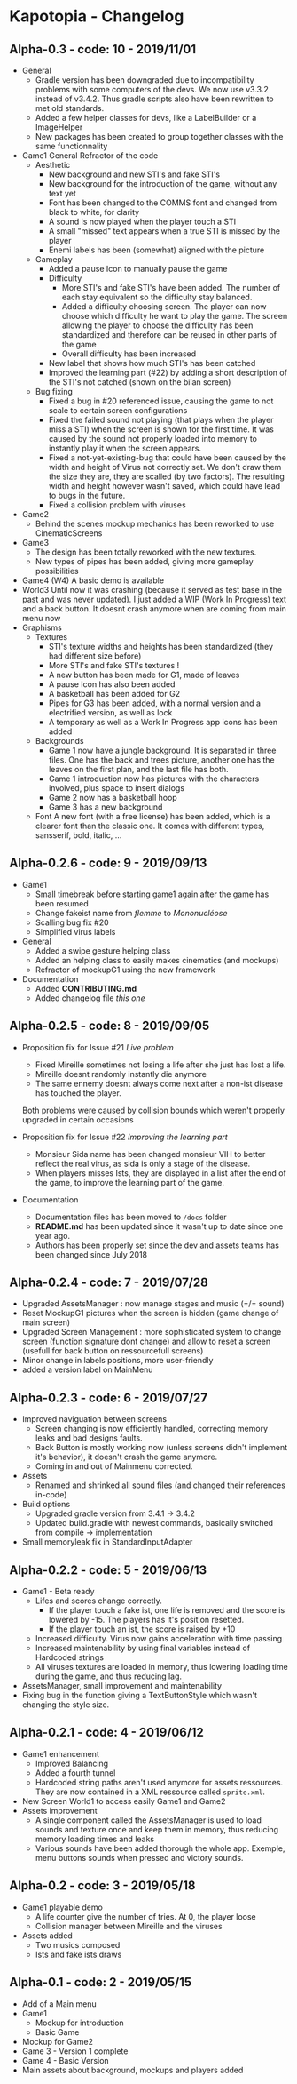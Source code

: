 # Kapotopia - Changelog

## Alpha-0.3 - code: 10 - 2019/11/01
- General
  - Gradle version has been downgraded due to incompatibility problems with some computers of the devs. We now use v3.3.2 instead of v3.4.2. Thus gradle scripts also have been rewritten to met old standards.
  - Added a few helper classes for devs, like a LabelBuilder or a ImageHelper
  - New packages has been created to group together classes with the same functionnality
- Game1
  General Refractor of the code
  - Aesthetic
    - New background and new STI's and fake STI's
    - New background for the introduction of the game, without any text yet
    - Font has been changed to the COMMS font and changed from black to white, for clarity
    - A sound is now played when the player touch a STI
    - A small "missed" text appears when a true STI is missed by the player
    - Enemi labels has been (somewhat) aligned with the picture
  - Gameplay
    - Added a pause Icon to manually pause the game
    - Difficulty
      - More STI's and fake STI's have been added. The number of each stay equivalent so the difficulty stay balanced.
      - Added a difficulty choosing screen. The player can now choose which difficulty he want to play the game. The screen allowing the player to choose the difficulty has been standardized and therefore can be reused in other parts of the game
      - Overall difficulty has been increased
    - New label that shows how much STI's has been catched
    - Improved the learning part (#22) by adding a short description of the STI's not catched (shown on the bilan screen)
  - Bug fixing
    - Fixed a bug in #20 referenced issue, causing the game to not scale to certain screen configurations
    - Fixed the failed sound not playing (that plays when the player miss a STI) when the screen is shown for the first time. It was caused by the sound not properly loaded into memory to instantly play it when the screen appears.
    - Fixed a not-yet-existing-bug that could have been caused by the width and height of Virus not correctly set. We don't draw them the size they are, they are scalled (by two factors). The resulting width and height however wasn't saved, which could have lead to bugs in the future.
    - Fixed a collision problem with viruses
- Game2
  - Behind the scenes mockup mechanics has been reworked to use CinematicScreens
- Game3
  - The design has been totally reworked with the new textures.
  - New types of pipes has been added, giving more gameplay possibilities
- Game4 (W4)
  A basic demo is available
- World3
  Until now it was crashing (because it served as test base in the past and was never updated). I just added a WIP (Work In Progress) text and a back button. It doesnt crash anymore when are coming from main menu now
- Graphisms
  - Textures
    - STI's texture widths and heights has been standardized (they had different size before)
    - More STI's and fake STI's textures !
    - A new button has been made for G1, made of leaves
    - A pause Icon has also been added
    - A basketball has been added for G2
    - Pipes for G3 has been added, with a normal version and a electrified version, as well as lock
    - A temporary as well as a Work In Progress app icons has been added
  - Backgrounds
    - Game 1 now have a jungle background. It is separated in three files. One has the back and trees picture, another one has the leaves on the first plan, and the last file has both.
    - Game 1 introduction now has pictures with the characters involved, plus space to insert dialogs
    - Game 2 now has a basketball hoop
    - Game 3 has a new background
  - Font
    A new font (with a free license) has been added, which is a clearer font than the classic one. It comes with different types, sansserif, bold, italic, ...


## Alpha-0.2.6 - code: 9 - 2019/09/13
- Game1
  - Small timebreak before starting game1 again after the game has been resumed
  - Change fakeist name from *flemme* to *Mononucléose*
  - Scalling bug fix #20
  - Simplified virus labels
- General
  - Added a swipe gesture helping class
  - Added an helping class to easily makes cinematics (and mockups)
  - Refractor of mockupG1 using the new framework
- Documentation
  - Added **CONTRIBUTING.md**
  - Added changelog file *this one*


## Alpha-0.2.5 - code: 8 - 2019/09/05
- Proposition fix for Issue #21 *Live problem*
  - Fixed Mireille sometimes not losing a life after she just has lost a life.
  - Mireille doesnt randomly instantly die anymore
  - The same ennemy doesnt always come next after a non-ist disease has touched the player.

  Both problems were caused by collision bounds which weren't properly upgraded in certain occasions
- Proposition fix for Issue #22 *Improving the learning part*
  - Monsieur Sida name has been changed monsieur VIH to better reflect the real virus, as sida is only a stage of the disease.
  - When players misses Ists, they are displayed in a list after the end of the game, to improve the learning part of the game.
- Documentation
  - Documentation files has been moved to ```/docs``` folder
  - **README.md** has been updated since it wasn't up to date since one year ago.
  - Authors has been properly set since the dev and assets teams has been changed since July 2018

## Alpha-0.2.4 - code: 7 - 2019/07/28
- Upgraded AssetsManager : now manage stages and music (=/= sound)
- Reset MockupG1 pictures when the screen is hidden (game change of main screen)
- Upgraded Screen Management : more sophisticated system to change screen (function signature dont change) and allow to reset a screen (usefull for back button on ressourcefull screens)
- Minor change in labels positions, more user-friendly
- added a version label on MainMenu

## Alpha-0.2.3 - code: 6 - 2019/07/27
- Improved naviguation between screens
  - Screen changing is now efficiently handled, correcting memory leaks and bad designs faults.
  - Back Button is mostly working now (unless screens didn't implement it's behavior), it doesn't crash the game anymore.
  - Coming in and out of Mainmenu corrected.
- Assets
  - Renamed and shrinked all sound files (and changed their references in-code)
- Build options
  - Upgraded gradle version from 3.4.1 -> 3.4.2
  - Updated build.gradle with newest commands, basically switched from compile -> implementation
- Small memoryleak fix in StandardInputAdapter

## Alpha-0.2.2 - code: 5 - 2019/06/13
- Game1 - Beta ready
  - Lifes and scores change correctly.
    - If the player touch a fake ist, one life is removed and the score is lowered by -15. The players has it's position resetted.
    - If the player touch an ist, the score is raised by +10
  - Increased difficulty. Virus now gains acceleration with time passing
  - Increased maintenability by using final variables instead of Hardcoded strings
  - All viruses textures are loaded in memory, thus lowering loading time during the game, and thus reducing lag.
- AssetsManager, small improvement and maintenability
- Fixing bug in the function giving a TextButtonStyle which wasn't changing the style size.

## Alpha-0.2.1 - code: 4 - 2019/06/12
- Game1 enhancement
  - Improved Balancing
  - Added a fourth tunnel
  - Hardcoded string paths aren't used anymore for assets ressources. They are now contained in a XML ressource called ```sprite.xml```.
- New Screen World1 to access easily Game1 and Game2
- Assets improvement
  - A single component called the AssetsManager is used to load sounds and texture once and keep them in memory, thus reducing memory loading times and leaks
  - Various sounds have been added thorough the whole app. Exemple, menu buttons sounds when pressed and victory sounds.

## Alpha-0.2 - code: 3 - 2019/05/18
- Game1 playable demo
  - A life counter give the number of tries. At 0, the player loose
  - Collision manager between Mireille and the viruses
- Assets added
  - Two musics composed
  - Ists and fake ists draws

## Alpha-0.1 - code: 2 - 2019/05/15
- Add of a Main menu
- Game1
  - Mockup for introduction
  - Basic Game
- Mockup for Game2
- Game 3 - Version 1 complete
- Game 4 - Basic Version
- Main assets about background, mockups and players added
